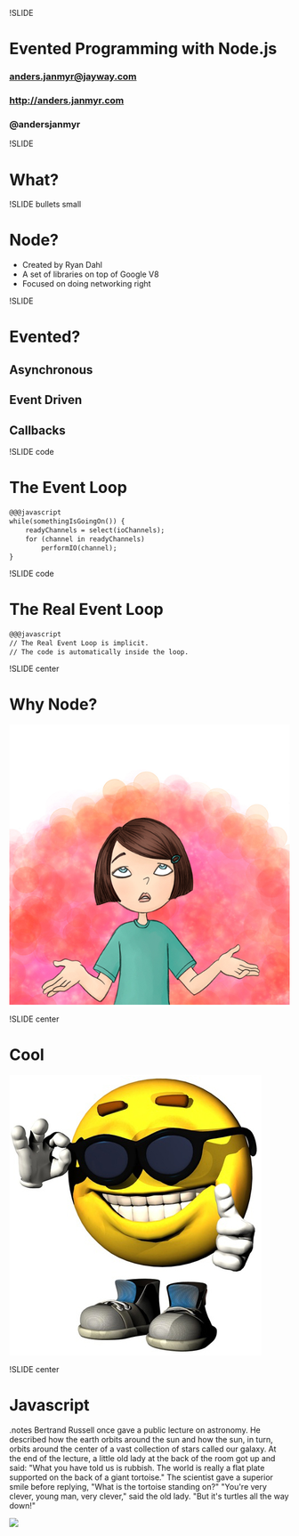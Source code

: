 !SLIDE
# Evented Programming with Node.js #
### anders.janmyr@jayway.com
### http://anders.janmyr.com
### @andersjanmyr

!SLIDE
# What?



!SLIDE bullets small
# Node?

* Created by Ryan Dahl
* A set of libraries on top of Google V8
* Focused on doing networking right

!SLIDE

# Evented?

## Asynchronous
## Event Driven
## Callbacks

!SLIDE code
# The Event Loop

    @@@javascript
    while(somethingIsGoingOn()) {
        readyChannels = select(ioChannels);
        for (channel in readyChannels) 
            performIO(channel);
    }

!SLIDE code
# The Real Event Loop

    @@@javascript
    // The Real Event Loop is implicit.
    // The code is automatically inside the loop.


!SLIDE center

# Why Node?
![Why](why.jpg)

!SLIDE center
# Cool
![Cool](Cool.jpg)

!SLIDE center

# Javascript

.notes Bertrand Russell once gave a public lecture on astronomy. He
described how the earth orbits around the sun and how the sun, in turn,
orbits around the center of a vast collection of stars called our
galaxy. At the end of the lecture, a little old lady at the back of the
room got up and said: "What you have told us is rubbish. The world is
really a flat plate supported on the back of a giant tortoise." The
scientist gave a superior smile before replying, "What is the tortoise
standing on?" "You're very clever, young man, very clever," said the old
lady. "But it's turtles all the way down!"

<img src='/image/slides/turtles-all-the-way-down.png'></img>













